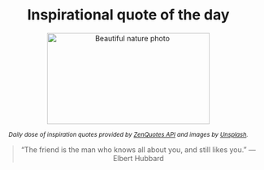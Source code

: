 
<div align="center">

# Inspirational quote of the day

<img src="./data/photo.jpeg" alt="Beautiful nature photo" width="320" height="180">

<sub><i>Daily dose of inspiration quotes provided by [ZenQuotes API](https://zenquotes.io/) and images by [Unsplash](https://unsplash.com/).</i></sub>


<blockquote>&ldquo;The friend is the man who knows all about you, and still likes you.&rdquo; &mdash; <footer>Elbert Hubbard</footer></blockquote>

</div>

